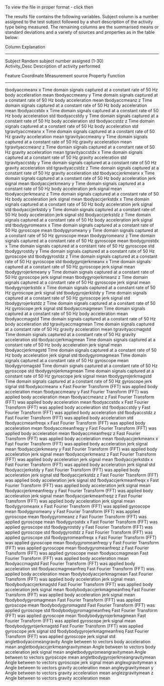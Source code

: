 To view the file in proper format - click <view> then <raw>

The results file contains the following variables. Subject column is a number assigned to the test subject followed by a short description of the activity
type being measured. The remaining columns are the summarised means or standard deviations and a variety of sources and properties as in the table below:


Column				Explanation
------				----------	
Subject				Random subject number assigned (1-30)				
Activity_Desc			Description of activity performed
				
Feature				Coordinate	Measurement source						Property				Function
-------				----------	------------------						--------				--------
tbodyaccmeanx			x		Time domain signals captured at a constant rate of 50 Hz	body acceleration			mean
tbodyaccmeany			y		Time domain signals captured at a constant rate of 50 Hz	body acceleration			mean
tbodyaccmeanz			z		Time domain signals captured at a constant rate of 50 Hz	body acceleration			mean
tbodyaccstdx			x		Time domain signals captured at a constant rate of 50 Hz	body acceleration			std
tbodyaccstdy			y		Time domain signals captured at a constant rate of 50 Hz	body acceleration			std
tbodyaccstdz			z		Time domain signals captured at a constant rate of 50 Hz	body acceleration			std
tgravityaccmeanx		x		Time domain signals captured at a constant rate of 50 Hz	gravity acceleration			mean
tgravityaccmeany		y		Time domain signals captured at a constant rate of 50 Hz	gravity acceleration			mean
tgravityaccmeanz		z		Time domain signals captured at a constant rate of 50 Hz	gravity acceleration			mean
tgravityaccstdx			x		Time domain signals captured at a constant rate of 50 Hz	gravity acceleration			std
tgravityaccstdy			y		Time domain signals captured at a constant rate of 50 Hz	gravity acceleration			std
tgravityaccstdz			z		Time domain signals captured at a constant rate of 50 Hz	gravity acceleration			std
tbodyaccjerkmeanx		x		Time domain signals captured at a constant rate of 50 Hz	body acceleration	jerk signal	mean
tbodyaccjerkmeany		y		Time domain signals captured at a constant rate of 50 Hz	body acceleration	jerk signal	mean
tbodyaccjerkmeanz		z		Time domain signals captured at a constant rate of 50 Hz	body acceleration	jerk signal	mean
tbodyaccjerkstdx		x		Time domain signals captured at a constant rate of 50 Hz	body acceleration	jerk signal	std
tbodyaccjerkstdy		y		Time domain signals captured at a constant rate of 50 Hz	body acceleration	jerk signal	std
tbodyaccjerkstdz		z		Time domain signals captured at a constant rate of 50 Hz	body acceleration	jerk signal	std
tbodygyromeanx			x		Time domain signals captured at a constant rate of 50 Hz	gyroscope				mean
tbodygyromeany			y		Time domain signals captured at a constant rate of 50 Hz	gyroscope				mean
tbodygyromeanz			z		Time domain signals captured at a constant rate of 50 Hz	gyroscope				mean
tbodygyrostdx			x		Time domain signals captured at a constant rate of 50 Hz	gyroscope				std
tbodygyrostdy			y		Time domain signals captured at a constant rate of 50 Hz	gyroscope				std
tbodygyrostdz			z		Time domain signals captured at a constant rate of 50 Hz	gyroscope				std
tbodygyrojerkmeanx		x		Time domain signals captured at a constant rate of 50 Hz	gyroscope	jerk signal		mean
tbodygyrojerkmeany		y		Time domain signals captured at a constant rate of 50 Hz	gyroscope	jerk signal		mean
tbodygyrojerkmeanz		z		Time domain signals captured at a constant rate of 50 Hz	gyroscope	jerk signal		mean
tbodygyrojerkstdx		x		Time domain signals captured at a constant rate of 50 Hz	gyroscope	jerk signal		std
tbodygyrojerkstdy		y		Time domain signals captured at a constant rate of 50 Hz	gyroscope	jerk signal		std
tbodygyrojerkstdz		z		Time domain signals captured at a constant rate of 50 Hz	gyroscope	jerk signal		std
tbodyaccmagmean					Time domain signals captured at a constant rate of 50 Hz	body acceleration			mean
tbodyaccmagstd					Time domain signals captured at a constant rate of 50 Hz	body acceleration			std
tgravityaccmagmean				Time domain signals captured at a constant rate of 50 Hz	gravity acceleration			mean
tgravityaccmagstd				Time domain signals captured at a constant rate of 50 Hz	gravity acceleration			std
tbodyaccjerkmagmean				Time domain signals captured at a constant rate of 50 Hz	body acceleration	jerk signal	mean
tbodyaccjerkmagstd				Time domain signals captured at a constant rate of 50 Hz	body acceleration	jerk signal	std
tbodygyromagmean				Time domain signals captured at a constant rate of 50 Hz	gyroscope				mean
tbodygyromagstd					Time domain signals captured at a constant rate of 50 Hz	gyroscope				std
tbodygyrojerkmagmean				Time domain signals captured at a constant rate of 50 Hz	gyroscope	jerk signal		mean
tbodygyrojerkmagstd				Time domain signals captured at a constant rate of 50 Hz	gyroscope	jerk signal		std
fbodyaccmeanx			x		Fast Fourier Transform (FFT) was applied			body acceleration			mean
fbodyaccmeany			y		Fast Fourier Transform (FFT) was applied			body acceleration			mean
fbodyaccmeanz			z		Fast Fourier Transform (FFT) was applied			body acceleration			mean
fbodyaccstdx			x		Fast Fourier Transform (FFT) was applied			body acceleration			std
fbodyaccstdy			y		Fast Fourier Transform (FFT) was applied			body acceleration			std
fbodyaccstdz			z		Fast Fourier Transform (FFT) was applied			body acceleration			std
fbodyaccmeanfreqx		x		Fast Fourier Transform (FFT) was applied			body acceleration			mean
fbodyaccmeanfreqy		y		Fast Fourier Transform (FFT) was applied			body acceleration			mean
fbodyaccmeanfreqz		z		Fast Fourier Transform (FFT) was applied			body acceleration			mean
fbodyaccjerkmeanx		x		Fast Fourier Transform (FFT) was applied			body acceleration	jerk signal	mean
fbodyaccjerkmeany		y		Fast Fourier Transform (FFT) was applied			body acceleration	jerk signal	mean
fbodyaccjerkmeanz		z		Fast Fourier Transform (FFT) was applied			body acceleration	jerk signal	mean
fbodyaccjerkstdx		x		Fast Fourier Transform (FFT) was applied			body acceleration	jerk signal	std
fbodyaccjerkstdy		y		Fast Fourier Transform (FFT) was applied			body acceleration	jerk signal	std
fbodyaccjerkstdz		z		Fast Fourier Transform (FFT) was applied			body acceleration	jerk signal	std
fbodyaccjerkmeanfreqx		x		Fast Fourier Transform (FFT) was applied			body acceleration	jerk signal	mean
fbodyaccjerkmeanfreqy		y		Fast Fourier Transform (FFT) was applied			body acceleration	jerk signal	mean
fbodyaccjerkmeanfreqz		z		Fast Fourier Transform (FFT) was applied			body acceleration	jerk signal	mean
fbodygyromeanx			x		Fast Fourier Transform (FFT) was applied			gyroscope				mean
fbodygyromeany			y		Fast Fourier Transform (FFT) was applied			gyroscope				mean
fbodygyromeanz			z		Fast Fourier Transform (FFT) was applied			gyroscope				mean
fbodygyrostdx			x		Fast Fourier Transform (FFT) was applied			gyroscope				std
fbodygyrostdy			y		Fast Fourier Transform (FFT) was applied			gyroscope				std
fbodygyrostdz			z		Fast Fourier Transform (FFT) was applied			gyroscope				std
fbodygyromeanfreqx		x		Fast Fourier Transform (FFT) was applied			gyroscope				mean
fbodygyromeanfreqy		y		Fast Fourier Transform (FFT) was applied			gyroscope				mean
fbodygyromeanfreqz		z		Fast Fourier Transform (FFT) was applied			gyroscope				mean
fbodyaccmagmean					Fast Fourier Transform (FFT) was applied			body acceleration			mean
fbodyaccmagstd					Fast Fourier Transform (FFT) was applied			body acceleration			std
fbodyaccmagmeanfreq				Fast Fourier Transform (FFT) was applied			body acceleration			mean
fbodybodyaccjerkmagmean				Fast Fourier Transform (FFT) was applied			body acceleration	jerk signal	mean
fbodybodyaccjerkmagstd				Fast Fourier Transform (FFT) was applied			body acceleration	jerk signal	mean
fbodybodyaccjerkmagmeanfreq			Fast Fourier Transform (FFT) was applied			body acceleration	jerk signal	mean
fbodybodygyromagmean				Fast Fourier Transform (FFT) was applied			gyroscope				mean
fbodybodygyromagstd				Fast Fourier Transform (FFT) was applied			gyroscope				std
fbodybodygyromagmeanfreq			Fast Fourier Transform (FFT) was applied			gyroscope				mean
fbodybodygyrojerkmagmean			Fast Fourier Transform (FFT) was applied			gyroscope	jerk signal		mean
fbodybodygyrojerkmagstd				Fast Fourier Transform (FFT) was applied			gyroscope	jerk signal		std
fbodybodygyrojerkmagmeanfreq			Fast Fourier Transform (FFT) was applied			gyroscope	jerk signal		std
angletbodyaccmeangravity			Angle between to vectors					body acceleration			mean
angletbodyaccjerkmeangravitymean		Angle between to vectors					body acceleration	jerk signal	mean
angletbodygyromeangravitymean			Angle between to vectors					gyroscope				mean
angletbodygyrojerkmeangravitymean		Angle between to vectors					gyroscope	jerk signal		mean
anglexgravitymean		x		Angle between to vectors					gravity acceleration			mean
angleygravitymean		y		Angle between to vectors					gravity acceleration			mean
anglezgravitymean		z		Angle between to vectors					gravity acceleration			mean
